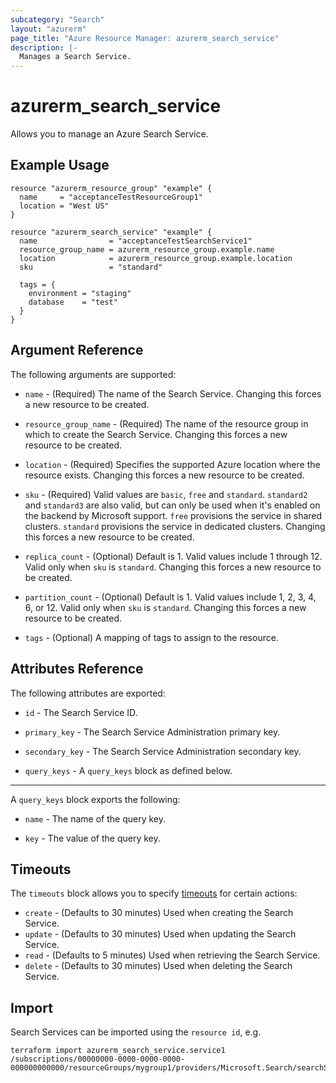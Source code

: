 ```yaml
---
subcategory: "Search"
layout: "azurerm"
page_title: "Azure Resource Manager: azurerm_search_service"
description: |-
  Manages a Search Service.
---
```


# azurerm_search_service

Allows you to manage an Azure Search Service.

## Example Usage

```hcl
resource "azurerm_resource_group" "example" {
  name     = "acceptanceTestResourceGroup1"
  location = "West US"
}

resource "azurerm_search_service" "example" {
  name                = "acceptanceTestSearchService1"
  resource_group_name = azurerm_resource_group.example.name
  location            = azurerm_resource_group.example.location
  sku                 = "standard"

  tags = {
    environment = "staging"
    database    = "test"
  }
}
```
## Argument Reference

The following arguments are supported:

* `name` - (Required) The name of the Search Service. Changing this forces a new resource to be created.

* `resource_group_name` - (Required) The name of the resource group in which to create the Search Service. Changing this forces a new resource to be created.

* `location` - (Required) Specifies the supported Azure location where the resource exists. Changing this forces a new resource to be created.

* `sku` - (Required) Valid values are `basic`, `free` and `standard`. `standard2` and `standard3` are also valid, but can only be used when it's enabled on the backend by Microsoft support. `free` provisions the service in shared clusters. `standard` provisions the service in dedicated clusters.  Changing this forces a new resource to be created.

* `replica_count` - (Optional) Default is 1. Valid values include 1 through 12. Valid only when `sku` is `standard`. Changing this forces a new resource to be created.

* `partition_count` - (Optional) Default is 1. Valid values include 1, 2, 3, 4, 6, or 12. Valid only when `sku` is `standard`. Changing this forces a new resource to be created.

* `tags` - (Optional) A mapping of tags to assign to the resource.

## Attributes Reference

The following attributes are exported:

* `id` - The Search Service ID.

* `primary_key` - The Search Service Administration primary key.

* `secondary_key` - The Search Service Administration secondary key.

* `query_keys` - A `query_keys` block as defined below.

---

A `query_keys` block exports the following:

* `name` - The name of the query key.

* `key` - The value of the query key.

## Timeouts

The `timeouts` block allows you to specify [timeouts](https://www.terraform.io/docs/configuration/resources.html#timeouts) for certain actions:

* `create` - (Defaults to 30 minutes) Used when creating the Search Service.
* `update` - (Defaults to 30 minutes) Used when updating the Search Service.
* `read` - (Defaults to 5 minutes) Used when retrieving the Search Service.
* `delete` - (Defaults to 30 minutes) Used when deleting the Search Service.

## Import

Search Services can be imported using the `resource id`, e.g.

```shell
terraform import azurerm_search_service.service1 /subscriptions/00000000-0000-0000-0000-000000000000/resourceGroups/mygroup1/providers/Microsoft.Search/searchServices/service1
```
